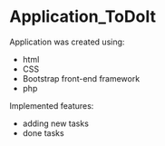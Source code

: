 # Application_ToDoIt

Application was created using:
- html
- CSS
- Bootstrap front-end framework
- php

Implemented features:
- adding new tasks
- done tasks
